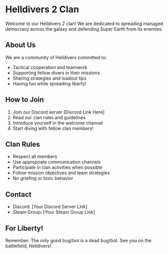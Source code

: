 # Helldivers 2 Clan

Welcome to our Helldivers 2 clan! We are dedicated to spreading managed democracy across the galaxy and defending Super Earth from its enemies.

## About Us

We are a community of Helldivers committed to:
- Tactical cooperation and teamwork
- Supporting fellow divers in their missions
- Sharing strategies and loadout tips
- Having fun while spreading liberty!

## How to Join

1. Join our Discord server [Discord Link Here]
2. Read our clan rules and guidelines
3. Introduce yourself in the welcome channel
4. Start diving with fellow clan members!

## Clan Rules

- Respect all members
- Use appropriate communication channels
- Participate in clan activities when possible
- Follow mission objectives and team strategies
- No griefing or toxic behavior

## Contact

- Discord: [Your Discord Server Link]
- Steam Group: [Your Steam Group Link]

## For Liberty!

Remember: The only good bug/bot is a dead bug/bot. See you on the battlefield, Helldivers!